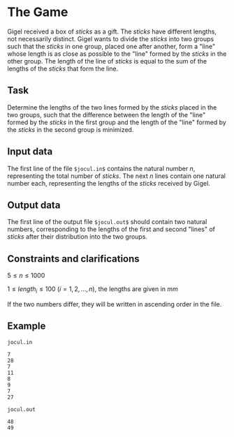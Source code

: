 # The Game

Gigel received a box of $sticks$ as a gift. The $sticks$ have different lengths, not necessarily distinct. Gigel wants to divide the $sticks$ into two groups such that the $sticks$ in one group, placed one after another, form a "line" whose length is as close as possible to the "line" formed by the $sticks$ in the other group. The length of the line of $sticks$ is equal to the sum of the lengths of the $sticks$ that form the line.

## Task

Determine the lengths of the two lines formed by the $sticks$ placed in the two groups, such that the difference between the length of the "line" formed by the $sticks$ in the first group and the length of the "line" formed by the $sticks$ in the second group is minimized.

## Input data

The first line of the file `$jocul.in$` contains the natural number $n$, representing the total number of $sticks$. 
The next $n$ lines contain one natural number each, representing the lengths of the $sticks$ received by Gigel.

## Output data

The first line of the output file `$jocul.out$` should contain two natural numbers, corresponding to the lengths of the first and second "lines" of $sticks$ after their distribution into the two groups.

## Constraints and clarifications

$5 \leq n \leq 1000$ 

$1 \leq length_i \leq 100 \ (i = 1, 2, \dots, n)$, the lengths are given in $mm$

If the two numbers differ, they will be written in ascending order in the file.

## Example 

`jocul.in`

```
7
28
7
11
8
9
7
27
```

`jocul.out`

```
48
49
```